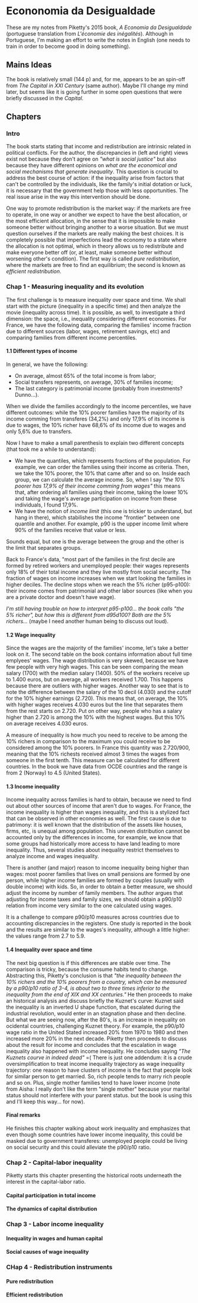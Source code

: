 # Econonomia da Desigualdade

These are my notes from Piketty's 2015 book, _A Economia da Desigualdade_ (portuguese translation from _L'économie des inégalités_). 
Although in Portuguese, I'm making an effort to write the notes in English (one needs to train in order to become good in doing something).

## Mains Ideas

The book is relatively small (144 p) and, for me, appears to be an spin-off from _The Capital in XXI Century_ (same author). 
Maybe I'll change my mind later, but seems like it is going further in some open questions that were briefly discussed in the _Capital_.

## Chapters

### Intro

The book starts stating that income and redistribution are intrinsic related in political conflicts. 
For the author, the discrepancies in (left and right) views exist not because they don't agree on _"what is social justice"_ but also because they have different opinions on _what are the economical and social mechanisms that generate inequality_.
This question is crucial to address the best course of action: if the inequality arise from factors that can't be controlled by the individuals, like the family's initial dotation or luck, it is necessary that the government help those with less opportunities. The real issue arise in the way this intervention should be done.

One way to promote redistribution is the market way: if the markets are free to operate, in one way or another we expect to have the best allocation, or the most efficient allocation, in the sense that it is impossible to make someone better without bringing another to a worse situation. But we must question ourselves if the markets are really making the best choices. It is completely possible that imperfections lead the economy to a state where the allocation is not optimal, which in theory allows us to redistribute and make everyone better off (or, at least, make someone better without worsening other's condition).
The first way is called _pure redistribution_, where the markets are free to find an equilibrium; the second is known as _efficient redistribution_.

### Chap 1 - Measuring inequality and its evolution

The first challenge is to measure inequality over space and time. We shall start with the picture (inequality in a specific time) and then analyze the movie (inequality across time). It is possible, as well, to investigate a third dimension: the space, i.e., inequality considering different economies.
For France, we have the following data, comparing the families' income fraction due to different sources (labor, wages, retirement savings, etc) and comparing families from different income percentiles.

#### 1.1 Different types of income

In general, we have the following:

* On average, almost 65% of the total income is from labor;
* Social transfers represents, on average, 30% of families income;
* The last category is patrimonial income (probably from investments? Dunno...).

When we divide the families accordingly to the income percentiles, we have different outcomes: while the 10% poorer families have the majority of its income comming from transferes (34,2%) and only 17,9% of its income is due to wages, the 10% richer have 68,6% of its income due to wages and only 5,6% due to transfers.

Now I have to make a small parenthesis to explain two different concepts (that took me a while to understand):

* We have the quantiles, which represents fractions of the population. For example, we can order the families using their income as criteria. Then, we take the 10% poorer, the 10% that came after and so on. Inside each group, we can calculate the average income. So, when I say _"the 10% poorer has 17,9% of their income comming from wages"_ this means that, after ordering all families using their income, taking the lower 10% and taking the wage's average participation on income from these individuals, I found 17,9%.
* We have the notion of _income limit_ (this one is trickier to understand, but hang in there), which stabilishes the income "frontier" between one quantile and another. For example, p90 is the upper income limit where 90% of the families receive that value or less. 

Sounds equal, but one is the average between the group and the other is the limit that separates groups.

Back to France's data, "most part of the families in the first decile are formed by retired workers and unemployed people: their wages represents only 18% of their total income and they live mostly from social security. The fraction of wages on income increases when we start looking the families in higher deciles.
The decline stops when we reach the 5% richer (p95-p100): their income comes from patrimonial and other labor sources (like when you are a private doctor and doesn't have wage).

*I'm still having trouble on how to interpret p95-p100... the book calls "the 5% richer", but how this is different from d95d100? Both are the 5% richers...* (maybe I need another human being to discuss out loud).

#### 1.2 Wage inequality

Since the wages are the majority of the families' income, let's take a better look on it. The second table on the book contains information about full time emplyees' wages. 
The wage distribution is very skewed, because we have few people with very high wages. This can be seen comparing the mean salary (1700) with the median salary (1400). 50% of the workers receive up to 1.400 euros, but on average, all workers received 1.700. This happens because there are outliers with higher wages. Another way to see that is to note the difference between the salary of the 10 decil (4.030) and the cutoff for the 10% higher earnings (2.720). This means that, on average, the 10% with higher wages receives 4.030 euros but the line that separates them from the rest starts on 2.720. Put on other way, people who has a salary higher than 2.720 is among the 10% with the highest wages. But this 10% on average receives 4.030 euros.

A measure of inequality is how much you need to receive to be among the 10% richers in comparison to the maximum you could receive to be considered among the 10% poorers. In France this quantity was 2.720/900, meaning that the 10% richests received almost 3 times the wages from someone in the first tenth.
This measure can be calculated for different countries. In the book we have data from OCDE countries and the range is from 2 (Norway) to 4.5 (United States).

#### 1.3 Income inequality

Income inequality across families is hard to obtain, because we need to find out about other sources of income that aren't due to wages. For France, the income inequality is higher than wages inequality, and this is a stylized fact that can be observed in other economies as well.
The first cause is due to patrimony: it is well known that the distribution of the assets like houses, firms, etc, is unequal among population. This uneven distribution cannot be accounted only by the differences in income, for example, we know that some groups had historically more access to have land leading to more inequality. Thus, several studies about inequality restrict themselves to analyze income and wages inequality.

There is another (and major) reason to income inequality being higher than wages: most poorer families that lives on small pensions are formed by one person, while higher income families are formed by couples (usually with double income) with kids. So, in order to obtain a better measure, we should adjust the income by number of family members.
The author argues that adjusting for income taxes and family sizes, we should obtain a p90/p10 relation from income very similar to the one calculated using wages.

It is a challenge to compare p90/p10 measures across countries due to accounting discrepancies in the registers. One study is reported in the book and the results are similar to the wages's inequality, although a little higher: the values range from 2.7 to 5.9.

#### 1.4 Inequality over space and time

The next big question is if this differences are stable over time. The comparison is tricky, because the consume habits tend to change. 
Abstracting this, Piketty's conclusion is that _"the inequality between the 10% richers and the 10% poorers from a country, which can be measured by a p90/p10 ratio of 3-4, is about two to three times inferior to the inequality from the end of XIX and XX centuries."_
He then proceeds to make an historical analysis and discuss briefly the Kuznet's curve: Kuznet said the inequality is an inverted U shape function, that escalated during the industrial revolution, would enter in an stagnation phase and then decline. But what we are seeing now, after the 80's, is an increase in inequality on ocidental countries, challenging Kuznet theory. For example, the p90/p10 wage ratio in the United Stated increased 20% from 1970 to 1980 and then increased more 20% in the next decade. Piketty then proceeds to discuss about the result for income and concludes that the escalation in wage inequality also happened with income inequality. He concludes saying _"The Kuznets courve in indeed dead"_ =(
There is just one addendum: it is a crude oversimplification to treat income inequality trajectory as wage inequality trajectory: one reason to have clusters of income is the fact that people look for similar person to get married. So, rich people tends to marry rich people and so on. Plus, single mother families tend to have lower income (note from Aisha: I really don't like the term "single mother" because your marital status should not interfere with your parent status. but the book is using this and I'll keep this way... for now).

#### Final remarks

He finishes this chapter walking about work inequality and emphasizes that even though some countries have lower income inequality, this could be masked due to government transferes: unemployed people could be living on social security and this could alleviate the p90/p10 ratio.

### Chap 2 - Capital-labor inequality

Piketty starts this chapter presenting the historical roots underneath the interest in the capital-labor ratio. 

#### Capital participation in total income

#### The dynamics of capital distribution

### Chap 3 - Labor income inequality

#### Inequality in wages and human capital

#### Social causes of wage inequality

### CHap 4 - Redistribution instruments

#### Pure redistribution

#### Efficient redistribution



